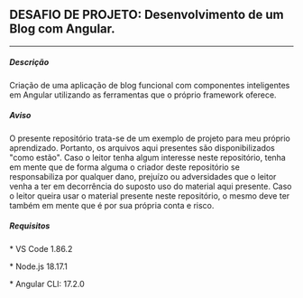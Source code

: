 <h2>DESAFIO DE PROJETO: Desenvolvimento de um Blog com Angular.</h2>

<hr />

<h5>Descrição</h5>

<p>
Criação de uma aplicação de blog funcional com componentes inteligentes em Angular utilizando as ferramentas que o próprio framework oferece.
</p>

<h5>Aviso</h5>

<p>O presente repositório trata-se de um exemplo de projeto para meu próprio aprendizado. Portanto, os arquivos aqui presentes são disponibilizados "como estão". Caso o leitor tenha algum interesse neste repositório, tenha em mente que de forma alguma o criador deste repositório se responsabiliza por qualquer dano, prejuízo ou adversidades que o leitor venha a ter em decorrência do suposto uso do material aqui presente. Caso o leitor queira usar o material presente neste repositório, o mesmo deve ter também em mente que é por sua própria conta e risco.</p>

<h5>Requisitos</h5>

<p>* VS Code 1.86.2</p>
<p>* Node.js 18.17.1</p>
<p>* Angular CLI: 17.2.0</p>